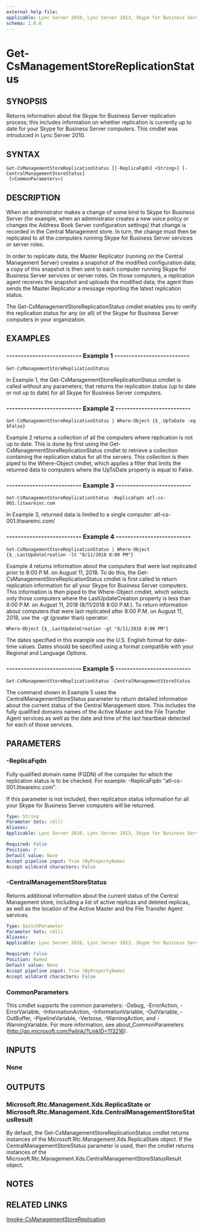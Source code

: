```yaml
---
external help file: 
applicable: Lync Server 2010, Lync Server 2013, Skype for Business Server 2015
schema: 2.0.0
---
```


# Get-CsManagementStoreReplicationStatus

## SYNOPSIS
Returns information about the Skype for Business Server replication process; this includes information on whether replication is currently up to date for your Skype for Business Server computers.
This cmdlet was introduced in Lync Server 2010.


## SYNTAX

```
Get-CsManagementStoreReplicationStatus [[-ReplicaFqdn] <String>] [-CentralManagementStoreStatus]
 [<CommonParameters>]
```

## DESCRIPTION
When an administrator makes a change of some kind to Skype for Business Server (for example, when an administrator creates a new voice policy or changes the Address Book Server configuration settings) that change is recorded in the Central Management store.
In turn, the change must then be replicated to all the computers running Skype for Business Server services or server roles.

In order to replicate data, the Master Replicator (running on the Central Management Server) creates a snapshot of the modified configuration data; a copy of this snapshot is then sent to each computer running Skype for Business Server services or server roles.
On those computers, a replication agent receives the snapshot and uploads the modified data; the agent then sends the Master Replicator a message reporting the latest replication status.

The Get-CsManagementStoreReplicationStatus cmdlet enables you to verify the replication status for any (or all) of the Skype for Business Server computers in your organization.


## EXAMPLES

### -------------------------- Example 1 --------------------------
```
Get-CsManagementStoreReplicationStatus
```

In Example 1, the Get-CsManagementStoreReplicationStatus cmdlet is called without any parameters; that returns the replication status (up to date or not up to date) for all Skype for Business Server computers.

### -------------------------- Example 2 --------------------------
```
Get-CsManagementStoreReplicationStatus | Where-Object {$_.UpToDate -eq $False}
```

Example 2 returns a collection of all the computers where replication is not up to date.
This is done by first using the Get-CsManagementStoreReplicationStatus cmdlet to retrieve a collection containing the replication status for all the servers.
This collection is then piped to the Where-Object cmdlet, which applies a filter that limits the returned data to computers where the UpToDate property is equal to False.

### -------------------------- Example 3 --------------------------
```
Get-CsManagementStoreReplicationStatus -ReplicaFqdn atl-cs-001.litwareinc.com
```

In Example 3, returned data is limited to a single computer: atl-cs-001.litwareinc.com/

### -------------------------- Example 4 --------------------------
```
Get-CsManagementStoreReplicationStatus | Where-Object {$_.LastUpdateCreation -lt "8/11/2018 8:00 PM"}
```

Example 4 returns information about the computers that were last replicated prior to 8:00 P.M.
on August 11, 2018.
To do this, the Get-CsManagementStoreReplicationStatus cmdlet is first called to return replication information for all your Skype for Business Server computers.
This information is then piped to the Where-Object cmdlet, which selects only those computers where the LastUpdateCreation property is less than 8:00 P.M.
on August 11, 2018 (8/11/2018 8:00 P.M.).
To return information about computers that were last replicated after 8:00 P.M.
on August 11, 2018, use the -gt (greater than) operator:

`Where-Object {$_.LastUpdateCreation -gt "8/11/2018 8:00 PM"}`

The dates specified in this example use the U.S.
English format for date-time values.
Dates should be specified using a format compatible with your Regional and Language Options.

### -------------------------- Example 5 --------------------------
```
Get-CsManagementStoreReplicationStatus -CentralManagementStoreStatus
```

The command shown in Example 5 uses the CentralManagementStoreStatus parameter to return detailed information about the current status of the Central Management store.
This includes the fully qualified domains names of the Active Master and the File Transfer Agent services as well as the date and time of the last heartbeat detected for each of those services.


## PARAMETERS

### -ReplicaFqdn
Fully qualified domain name (FQDN) of the computer for which the replication status is to be checked.
For example: -ReplicaFqdn "atl-cs-001.litwareinc.com".

If this parameter is not included, then replication status information for all your Skype for Business Server computers will be returned.

```yaml
Type: String
Parameter Sets: (All)
Aliases: 
Applicable: Lync Server 2010, Lync Server 2013, Skype for Business Server 2015

Required: False
Position: 2
Default value: None
Accept pipeline input: True (ByPropertyName)
Accept wildcard characters: False
```

### -CentralManagementStoreStatus
Returns additional information about the current status of the Central Management store, including a list of active replicas and deleted replicas, as well as the location of the Active Master and the File Transfer Agent services.

```yaml
Type: SwitchParameter
Parameter Sets: (All)
Aliases: 
Applicable: Lync Server 2010, Lync Server 2013, Skype for Business Server 2015

Required: False
Position: Named
Default value: None
Accept pipeline input: True (ByPropertyName)
Accept wildcard characters: False
```

### CommonParameters
This cmdlet supports the common parameters: -Debug, -ErrorAction, -ErrorVariable, -InformationAction, -InformationVariable, -OutVariable, -OutBuffer, -PipelineVariable, -Verbose, -WarningAction, and -WarningVariable. For more information, see about_CommonParameters (http://go.microsoft.com/fwlink/?LinkID=113216).


## INPUTS

### None


## OUTPUTS

### Microsoft.Rtc.Management.Xds.ReplicaState  or  Microsoft.Rtc.Management.Xds.CentralManagementStoreStatusResult
By default, the Get-CsManagementStoreReplicationStatus cmdlet returns instances of the Microsoft.Rtc.Management.Xds.ReplicaState object.
If the CentralManagementStoreStatus parameter is used, then the cmdlet returns instances of the Microsoft.Rtc.Management.Xds.CentralManagementStoreStatusResult object.


## NOTES


## RELATED LINKS

[Invoke-CsManagementStoreReplication]()